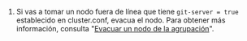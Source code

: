 1. Si vas a tomar un nodo fuera de línea que tiene `git-server = true` establecido en cluster.conf, evacua el nodo. Para obtener más información, consulta "[Evacuar un nodo de la agrupación](/enterprise/admin/clustering/evacuating-a-cluster-node)".
